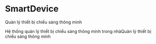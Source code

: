 # SmartDevice
Quản lý thiết bị chiếu sáng thông minh

Hệ thống quản lý thiết bị chiếu sáng thông minh trong nhàQuản lý thiết bị chiếu sáng thông minh